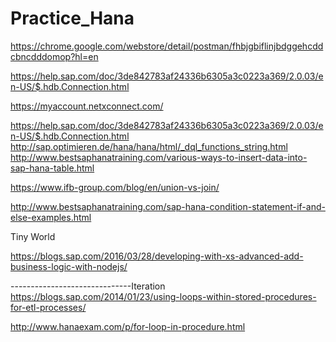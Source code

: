 # Practice_Hana

https://chrome.google.com/webstore/detail/postman/fhbjgbiflinjbdggehcddcbncdddomop?hl=en


https://help.sap.com/doc/3de842783af24336b6305a3c0223a369/2.0.03/en-US/$.hdb.Connection.html

https://myaccount.netxconnect.com/

https://help.sap.com/doc/3de842783af24336b6305a3c0223a369/2.0.03/en-US/$.hdb.Connection.html
http://sap.optimieren.de/hana/hana/html/_dql_functions_string.html
http://www.bestsaphanatraining.com/various-ways-to-insert-data-into-sap-hana-table.html

https://www.ifb-group.com/blog/en/union-vs-join/

 http://www.bestsaphanatraining.com/sap-hana-condition-statement-if-and-else-examples.html
 
 Tiny World 
 
 https://blogs.sap.com/2016/03/28/developing-with-xs-advanced-add-business-logic-with-nodejs/

------------------------------Iteration
https://blogs.sap.com/2014/01/23/using-loops-within-stored-procedures-for-etl-processes/

http://www.hanaexam.com/p/for-loop-in-procedure.html
